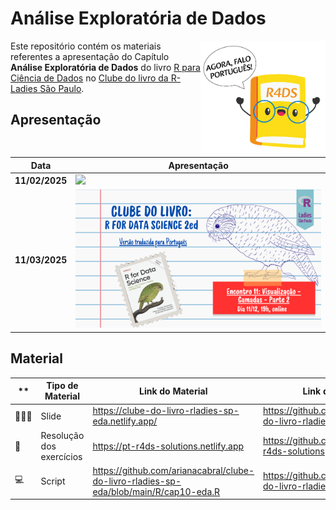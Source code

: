 
# Análise Exploratória de Dados

<img src="figs/livro.png" align="right" width="200px"/>

Este repositório contém os materiais referentes a apresentação do
Capítulo **Análise Exploratória de Dados** do livro [R para Ciência de
Dados](https://pt.r4ds.hadley.nz) no [Clube do livro da R-Ladies São
Paulo](https://github.com/R-Ladies-Sao-Paulo/2024-clube-do-livro-r4ds).

## Apresentação

| Data | Apresentação |
|----|----|
| **11/02/2025** | [<img src="figs/clube_do_livro_encontro10.png" width="100%;"/>](https://www.youtube.com/watch?v=zgLpS4TDnFo)<br /> |
| **11/03/2025** | [<img src="figs/clube_do_livro_encontro11.png" width="100%;"/>](https://www.youtube.com/watch?v=BxccJWsWlcU)<br /> |

## Material

| \*\* | Tipo de Material | Link do Material | Link do Repositório |
|----|----|----|----|
| 👩🏻‍🏫 | Slide | <https://clube-do-livro-rladies-sp-eda.netlify.app/> | <https://github.com/arianacabral/clube-do-livro-rladies-sp-eda> |
| 📝 | Resolução dos exercícios | <https://pt-r4ds-solutions.netlify.app> | <https://github.com/arianacabral/pt-r4ds-solutions> |
| 💻 | Script | <https://github.com/arianacabral/clube-do-livro-rladies-sp-eda/blob/main/R/cap10-eda.R> | <https://github.com/arianacabral/clube-do-livro-rladies-sp-eda> |
